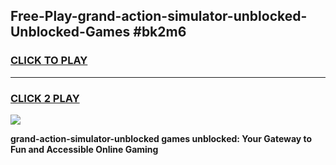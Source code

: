 
## Free-Play-grand-action-simulator-unblocked-Unblocked-Games #bk2m6
<h3>
<a href="https://news.freeplayer.one?title=grand-action-simulator-unblocked&ref=8M">CLICK TO PLAY</a></h3>
<hr>

<h3>
<a href="https://news.freeplayer.one?title=grand-action-simulator-unblocked&ref=8M">CLICK 2 PLAY</a>
  
</h3>

<a href="https://news.freeplayer.one?title=grand-action-simulator-unblocked&ref=8M"><img src="https://clearcache.store/games.png"></a>


**grand-action-simulator-unblocked games unblocked: Your Gateway to Fun and Accessible Online Gaming**

